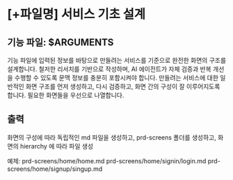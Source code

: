 # [+파일명] 서비스 기초 설계

## 기능 파일: $ARGUMENTS

기능 파일에 입력된 정보를 바탕으로 만들려는 서비스를 기준으로 완전한 화면의 구조를 설계합니다. 철저한 리서치를 기반으로 작성하며, AI 에이전트가 자체 검증과 반복 개선을 수행할 수 있도록 문맥 정보를 충분히 포함시켜야 합니다.
만들려는 서비스에 대한 일반적인 화면 구조를 먼저 생성하고, 다시 검증하고, 화면 간의 구성이 잘 이루어지도록 합니다.
필요한 화면들을 우선으로 나열합니다.

## 출력

화면의 구성에 따라 독립적인 md 파일을 생성하고, prd-screens 폴더를 생성하고, 화면의 hierarchy 에 따라 파일 생성

예제:
prd-screens/home/home.md
prd-screens/home/signin/login.md
prd-screens/home/signup/singup.md
